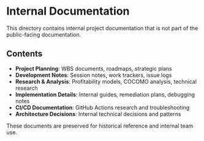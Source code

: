 # Internal Documentation

This directory contains internal project documentation that is not part of the public-facing documentation.

## Contents

- **Project Planning**: WBS documents, roadmaps, strategic plans
- **Development Notes**: Session notes, work trackers, issue logs
- **Research & Analysis**: Profitability models, COCOMO analysis, technical research
- **Implementation Details**: Internal guides, remediation plans, debugging notes
- **CI/CD Documentation**: GitHub Actions research and troubleshooting
- **Architecture Decisions**: Internal technical decisions and patterns

These documents are preserved for historical reference and internal team use.
